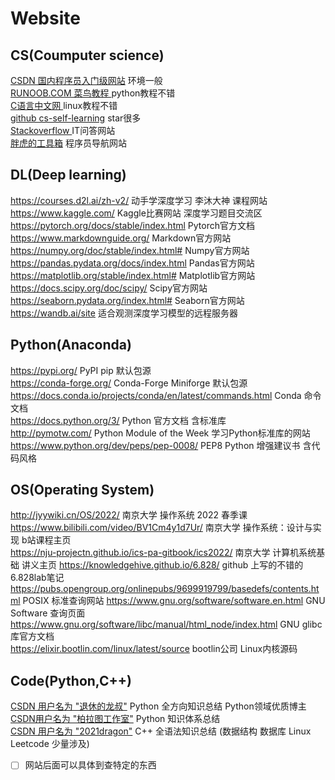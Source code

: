 # Website
## CS(Coumputer science)
[CSDN 国内程序员入门级网站](https://www.csdn.net/) 环境一般     
[RUNOOB.COM 菜鸟教程 ](https://www.runoob.com/) python教程不错     
[C语言中文网 ](http://c.biancheng.net/) linux教程不错  
[github cs-self-learning](https://github.com/pkuflyingpig/cs-self-learning/) star很多    
[Stackoverflow ](https://stackoverflow-clone.netlify.app/) IT问答网站   
[胖虎的工具箱](https://www.955code.com/) 程序员导航网站  

## DL(Deep learning)
https://courses.d2l.ai/zh-v2/ 动手学深度学习 李沐大神 课程网站   
https://www.kaggle.com/ Kaggle比赛网站 深度学习题目交流区    
https://pytorch.org/docs/stable/index.html Pytorch官方文档    
https://www.markdownguide.org/ Markdown官方网站    
https://numpy.org/doc/stable/index.html# Numpy官方网站    
https://pandas.pydata.org/docs/index.html Pandas官方网站    
https://matplotlib.org/stable/index.html# Matplotlib官方网站   
https://docs.scipy.org/doc/scipy/ Scipy官方网站  
https://seaborn.pydata.org/index.html# Seaborn官方网站    
https://wandb.ai/site 适合观测深度学习模型的远程服务器    

## Python(Anaconda)
https://pypi.org/ PyPI pip 默认包源    
https://conda-forge.org/ Conda-Forge  Miniforge 默认包源    
https://docs.conda.io/projects/conda/en/latest/commands.html Conda 命令文档   
https://docs.python.org/3/ Python 官方文档 含标准库    
http://pymotw.com/ Python Module of the Week 学习Python标准库的网站    
https://www.python.org/dev/peps/pep-0008/ PEP8 Python 增强建议书 含代码风格    


## OS(Operating System)
http://jyywiki.cn/OS/2022/ 南京大学 操作系统 2022 春季课  
https://www.bilibili.com/video/BV1Cm4y1d7Ur/ 南京大学 操作系统：设计与实现 b站课程主页  
https://nju-projectn.github.io/ics-pa-gitbook/ics2022/ 南京大学 计算机系统基础 讲义主页
https://knowledgehive.github.io/6.828/ github 上写的不错的6.828lab笔记
https://pubs.opengroup.org/onlinepubs/9699919799/basedefs/contents.html POSIX 标准查询网站
https://www.gnu.org/software/software.en.html GNU Software 查询页面  
https://www.gnu.org/software/libc/manual/html_node/index.html GNU glibc 库官方文档  
https://elixir.bootlin.com/linux/latest/source bootlin公司 Linux内核源码

## Code(Python,C++)
[CSDN 用户名为 "退休的龙叔"](https://blog.csdn.net/zhiguigu/article/details/117924606) Python 全方向知识总结 Python领域优质博主  
[CSDN用户名为 "柏拉图工作室"](https://blog.csdn.net/weixin_47654912/article/details/111362057) Python 知识体系总结   
[CSDN 用户名为 "2021dragon"](https://blog.csdn.net/chenlong_cxy/article/details/127166206) C++ 全语法知识总结 (数据结构 数据库 Linux Leetcode 少量涉及)  

- [ ] 网站后面可以具体到查特定的东西 